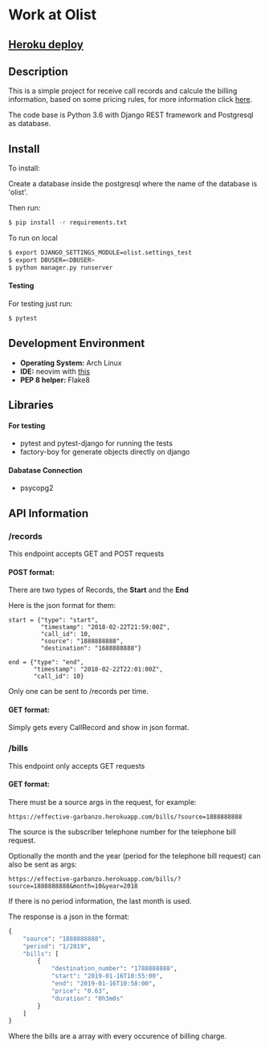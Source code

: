 # Work at Olist

## [Heroku deploy](https://effective-garbanzo.herokuapp.com)

## Description
This is a simple project for receive call records and calcule the billing information, based on some pricing rules, 
for more information click [here](https://github.com/olist/work-at-olist).

The code base is Python 3.6 with Django REST framework and Postgresql as database.

## Install
To install:

Create a database inside the postgresql where the name of the database is 'olist'.

Then run:
```bash
$ pip install -r requirements.txt
```

To run on local
```bash
$ export DJANGO_SETTINGS_MODULE=olist.settings_test
$ export DBUSER=<DBUSER>
$ python manager.py runserver
```

#### Testing
For testing just run:

```bash
$ pytest
```

## Development Environment
* **Operating System:** Arch Linux
* **IDE:** neovim with [this](https://github.com/rafi/vim-config)
* **PEP 8 helper:** Flake8

## Libraries
#### For testing
* pytest and pytest-django for running the tests
* factory-boy for generate objects directly on django

#### Dabatase Connection
* psycopg2

## API Information

### /records
This endpoint accepts GET and POST requests

#### POST format:
There are two types of Records, the **Start** and the **End**

Here is the json format for them:

    start = {"type": "start",
             "timestamp": "2018-02-22T21:59:00Z",
             "call_id": 10,
             "source": "1888888888",
             "destination": "1688888888"}

    end = {"type": "end",
           "timestamp": "2018-02-22T22:01:00Z",
           "call_id": 10}
Only one can be sent to /records per time.

#### GET format:
Simply gets every CallRecord and show in json format.

### /bills
This endpoint only accepts GET requests

#### GET format:
There must be a source args in the request, for example:

```
https://effective-garbanzo.herokuapp.com/bills/?source=1888888888
```

The source is the subscriber telephone number for the telephone bill request.

Optionally the month and the year (period for the telephone bill request) can also be sent as args:
```
https://effective-garbanzo.herokuapp.com/bills/?source=1888888888&month=10&year=2018
```

If there is no period information, the last month is used.

The response is a json in the format:
```python
{
    "source": "1888888888",
    "period": "1/2019",
    "bills": [
        {
            "destination_number": "1788888888",
            "start": "2019-01-16T10:55:00",
            "end": "2019-01-16T10:58:00",
            "price": "0.63",
            "duration": "0h3m0s"
        }
    ]
}
```

Where the bills are a array with every occurence of billing charge.
